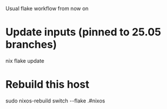 Usual flake workflow from now on
# Update inputs (pinned to 25.05 branches)
nix flake update

# Rebuild this host
sudo nixos-rebuild switch --flake .#nixos
